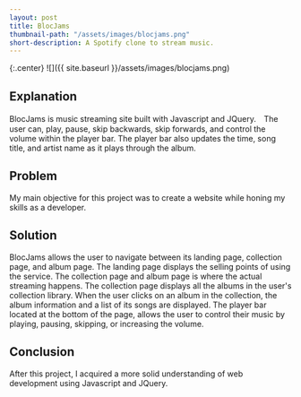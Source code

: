 ```yaml
---
layout: post
title: BlocJams
thumbnail-path: "/assets/images/blocjams.png"
short-description: A Spotify clone to stream music.
---
```

{:.center}
![]({{ site.baseurl }}/assets/images/blocjams.png)

## Explanation
BlocJams is music streaming site built with Javascript and JQuery.　The user can, play, pause, skip backwards, skip forwards, and control the volume within the player bar.  The player bar also updates the time, song title, and artist name as it plays through the album.  

## Problem
My main objective for this project was to create a website while honing my skills as a developer.

## Solution
BlocJams allows the user to navigate between its landing page, collection page, and album page.  The landing page displays the selling points of using the service.  The collection page and album page is where the actual streaming happens.  The collection page displays all the albums in the user's collection library.  When the user clicks on an album in the collection, the album information and a list of its songs are displayed.  The player bar located at the bottom of the page, allows the user to control their music by playing, pausing, skipping, or increasing the volume.

## Conclusion
After this project, I acquired a more solid understanding of web development using Javascript and JQuery.
